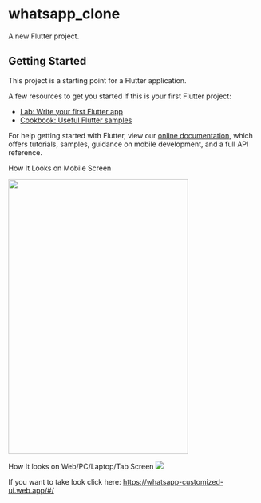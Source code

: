 # whatsapp_clone

A new Flutter project.

## Getting Started

This project is a starting point for a Flutter application.

A few resources to get you started if this is your first Flutter project:

- [Lab: Write your first Flutter app](https://flutter.dev/docs/get-started/codelab)
- [Cookbook: Useful Flutter samples](https://flutter.dev/docs/cookbook)

For help getting started with Flutter, view our
[online documentation](https://flutter.dev/docs), which offers tutorials,
samples, guidance on mobile development, and a full API reference.

How It Looks on Mobile Screen

<img src="https://user-images.githubusercontent.com/97822265/186159079-78b66f13-c9c3-40c4-ab0b-50efb095c239.png" width="360" height="550">

How It looks on Web/PC/Laptop/Tab Screen
<img src="https://user-images.githubusercontent.com/97822265/186159478-f61f1c54-8c0e-45c6-a33f-d7b898d579d8.png">

If you want to take look click here: https://whatsapp-customized-ui.web.app/#/
